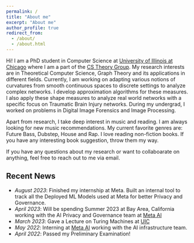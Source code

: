 ```yaml
---
permalink: /
title: "About me"
excerpt: "About me"
author_profile: true
redirect_from: 
  - /about/
  - /about.html
---
```


Hi! I am a PhD student in Computer Science at [University of Illinois at Chicago](https://uic.edu/) where I am a part of the [CS Theory Group](https://theory.cs.uic.edu/). My research interests are in Theoretical Computer Science, Graph Theory and its applications in different fields. Currently, I am working on adapting various notions of curvatures from smooth continuous spaces to discrete settings to analyze complex networks. I develop approximation algorithms for these measures. I also apply these shape measures to analyze real world networks with a specific focus on Traumatic Brain Injury networks. During my undergrad, I worked on problems in Digital Image Forensics and Image Processing.

Apart from research, I take deep interest in music and reading. I am always looking for new music recommendations. My current favorite genres are: Future Bass, Dubstep, House and Rap. I love reading non-fiction books. If you have any interesting book suggestion, throw them my way.

If you have any questions about my research or want to collaboarate on anything, feel free to reach out to me via email.

## Recent News
- *August 2023*: Finished my internship at Meta. Built an internal tool to track all the Deployed ML Models used at Meta for better Privacy and Governance.
- *April 2023*: Will be spending Summer 2023 at Bay Area, California working with the AI Privacy and Governance team at [Meta AI](https://ai.facebook.com/)
- *March 2023*: Gave a Lecture on Turing Machines at [UIC](https://uic.edu/) 
- *May 2022*: Interning at [Meta AI](https://ai.facebook.com/) working with the AI infrastructure team.
- *April 2022*: Passed my Preliminary Examination!


